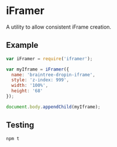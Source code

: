 iFramer
=======

A utility to allow consistent iFrame creation.

## Example

```javascript
var iFramer = require('iframer');

var myIframe = iFramer({
  name: 'braintree-dropin-iframe',
  style: 'z-index: 999',
  width: '100%',
  height: '68'
});

document.body.appendChild(myIframe);
```

## Testing

```
npm t
```
